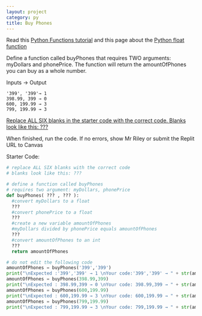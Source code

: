 ```yaml
---
layout: project
category: py
title: Buy Phones
---
```


Read this [Python Functions tutorial](/apcsp/py/pythonfunctions/) and this page about the [Python float function](https://www.w3schools.com/python/ref_func_float.asp)

Define a function called buyPhones that requires TWO arguments: myDollars and phonePrice. The function will return the amountOfPhones you can buy as a whole number.


Inputs → Output
```
'399', '399'→ 1
398.99, 399 → 0
600, 199.99 → 3
799, 199.99 → 3
```

<u>Replace ALL SIX blanks in the starter code with the correct code. Blanks look like this: ???</u>

When finished, run the code. If no errors, show Mr Riley or submit the Replit URL to Canvas

Starter Code:
```python
# replace ALL SIX blanks with the correct code
# blanks look like this: ???

# define a function called buyPhones
# requires two argument: myDollars, phonePrice
def buyPhones( ??? , ??? ):
  #convert myDollars to a float
  ???
  #convert phonePrice to a float
  ???
  #create a new variable amountOfPhones
  #myDollars divided by phonePrice equals amountOfPhones
  ???
  #convert amountOfPhones to an int
  ???
  return amountOfPhones

# do not edit the following code
amountOfPhones = buyPhones('399','399')
print("\nExpected :'399','399' → 1 \nYour code:'399','399' → " + str(amountOfPhones))
amountOfPhones = buyPhones(398.99,399)
print("\nExpected : 398.99,399 → 0 \nYour code: 398.99,399 → " + str(amountOfPhones))
amountOfPhones = buyPhones(600,199.99)
print("\nExpected : 600,199.99 → 3 \nYour code: 600,199.99 → " + str(amountOfPhones))
amountOfPhones = buyPhones(799,199.99)
print("\nExpected : 799,199.99 → 3 \nYour code: 799,199.99 → " + str(amountOfPhones))
```
